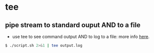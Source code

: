 # tee

## pipe stream to standard ouput AND to a file

* use tee to see command output AND to log to a file: more info [here](http://unix.stackexchange.com/a/20472/155613).

```sh
$ ./script.sh 2>&1 | tee output.log
```
